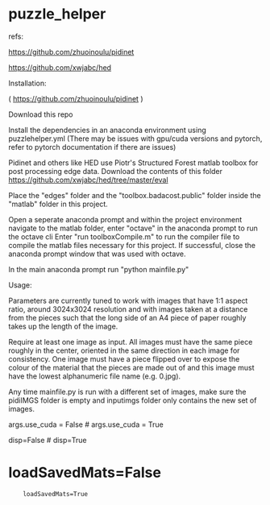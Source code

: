 # puzzle_helper


refs:

https://github.com/zhuoinoulu/pidinet

https://github.com/xwjabc/hed





Installation:

( https://github.com/zhuoinoulu/pidinet )

Download this repo

Install the dependencies in an anaconda environment using puzzlehelper.yml
(There may be issues with gpu/cuda versions and pytorch, refer to pytorch documentation if there are issues)

Pidinet and others like HED use Piotr's Structured Forest matlab toolbox for post processing edge data.
Download the contents of this folder https://github.com/xwjabc/hed/tree/master/eval

Place the "edges" folder and the "toolbox.badacost.public" folder inside the "matlab" folder in this project.

Open a seperate anaconda prompt and within the project environment navigate to the matlab folder, enter "octave" in the anaconda prompt to run the octave cli
Enter "run toolboxCompile.m" to run the compiler file to compile the matlab files necessary for this project.
If successful, close the anaconda prompt window that was used with octave.

In the main anaconda prompt run "python mainfile.py"

Usage:

Parameters are currently tuned to work with images that have 1:1 aspect ratio, around 3024x3024 resolution and with images taken at a distance from the pieces such that the long side of an A4 piece of paper roughly takes up the length of the image.

Require at least one image as input. All images must have the same piece roughly in the center, oriented in the same direction in each image for consistency.
One image must have a piece flipped over to expose the colour of the material that the pieces are made out of and this image must have the lowest alphanumeric file name (e.g. 0.jpg).

Any time mainfile.py is run with a different set of images, make sure the pidiIMGS folder is empty and inputimgs folder only contains the new set of images.



args.use_cuda = False
	# args.use_cuda = True
  
  disp=False
	# disp=True
  
  # loadSavedMats=False
		loadSavedMats=True
    
    

